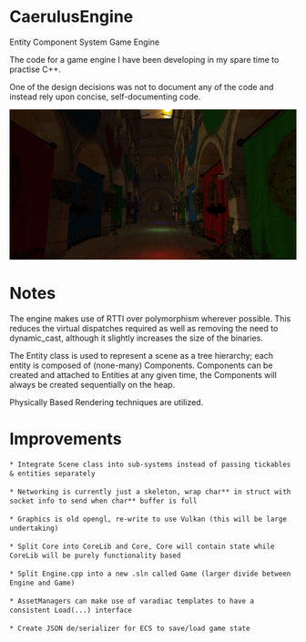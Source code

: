 # CaerulusEngine
Entity Component System Game Engine

The code for a game engine I have been developing in my spare time to practise C++.

One of the design decisions was not to document any of the code and instead rely upon concise, self-documenting code.

![alt text](https://github.com/JustinRJ/CaerulusEngine/blob/main/sponza.png?raw=true)


# Notes

The engine makes use of RTTI over polymorphism wherever possible.
This reduces the virtual dispatches required as well as removing the need to dynamic_cast, although it slightly increases the size of the binaries.

The Entity class is used to represent a scene as a tree hierarchy; each entity is composed of (none-many) Components.
Components can be created and attached to Entities at any given time, the Components will always be created sequentially on the heap.

Physically Based Rendering techniques are utilized.

# Improvements

    * Integrate Scene class into sub-systems instead of passing tickables & entities separately

    * Networking is currently just a skeleton, wrap char** in struct with socket info to send when char** buffer is full

    * Graphics is old opengl, re-write to use Vulkan (this will be large undertaking)

    * Split Core into CoreLib and Core, Core will contain state while CoreLib will be purely functionality based

    * Split Engine.cpp into a new .sln called Game (larger divide between Engine and Game)

    * AssetManagers can make use of varadiac templates to have a consistent Load(...) interface

    * Create JSON de/serializer for ECS to save/load game state